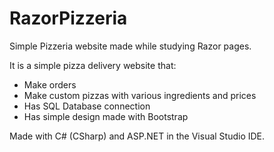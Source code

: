 # RazorPizzeria

Simple Pizzeria website made while studying Razor pages.

It is a simple pizza delivery website that:
- Make orders
- Make custom pizzas with various ingredients and prices
- Has SQL Database connection
- Has simple design made with Bootstrap

Made with C# (CSharp) and ASP.NET in the Visual Studio IDE.
